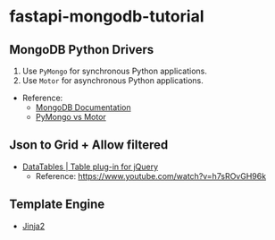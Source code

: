 # fastapi-mongodb-tutorial

## MongoDB Python Drivers
1. Use `PyMongo` for synchronous Python applications.
2. Use `Motor` for asynchronous Python applications.
* Reference:
  * [MongoDB Documentation](https://www.mongodb.com/docs/drivers/python/)
  * [PyMongo vs Motor](https://gist.github.com/anand2312/840aeb3e98c3d7dbb3db8b757c1a7ace)

## Json to Grid + Allow filtered
* [DataTables | Table plug-in for jQuery](https://datatables.net/)
  - Reference: https://www.youtube.com/watch?v=h7sROvGH96k
  
## Template Engine
* [Jinja2](https://fastapi.tiangolo.com/advanced/templates/)
